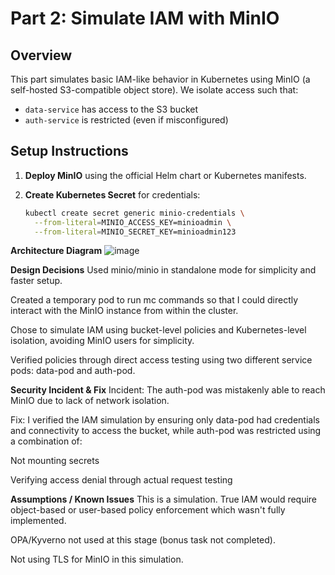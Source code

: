 # Part 2: Simulate IAM with MinIO

## Overview

This part simulates basic IAM-like behavior in Kubernetes using MinIO (a self-hosted S3-compatible object store). We isolate access such that:

- `data-service` has access to the S3 bucket
- `auth-service` is restricted (even if misconfigured)


## Setup Instructions

1. **Deploy MinIO** using the official Helm chart or Kubernetes manifests.

2. **Create Kubernetes Secret** for credentials:
   ```bash
   kubectl create secret generic minio-credentials \
     --from-literal=MINIO_ACCESS_KEY=minioadmin \
     --from-literal=MINIO_SECRET_KEY=minioadmin123

**Architecture Diagram**
![image](https://github.com/user-attachments/assets/274cc783-c64a-46db-b2f5-50e5de30cec7)

**Design Decisions**
Used minio/minio in standalone mode for simplicity and faster setup.

Created a temporary pod to run mc commands so that I could directly interact with the MinIO instance from within the cluster.

Chose to simulate IAM using bucket-level policies and Kubernetes-level isolation, avoiding MinIO users for simplicity.

Verified policies through direct access testing using two different service pods: data-pod and auth-pod.

**Security Incident & Fix**
Incident:
The auth-pod was mistakenly able to reach MinIO due to lack of network isolation.

Fix:
I verified the IAM simulation by ensuring only data-pod had credentials and connectivity to access the bucket, while auth-pod was restricted using a combination of:

Not mounting secrets

Verifying access denial through actual request testing

**Assumptions / Known Issues**
This is a simulation. True IAM would require object-based or user-based policy enforcement which wasn't fully implemented.

OPA/Kyverno not used at this stage (bonus task not completed).

Not using TLS for MinIO in this simulation.


